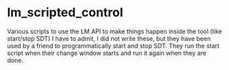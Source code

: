 # lm_scripted_control
Various scripts to use the LM API to make things happen inside the tool (like start/stop SDT)
I have to admit, I did not write these, but they have been used by a friend to programmatically start and stop SDT. They run the start script when their change window starts and run it again when they are done.
